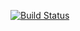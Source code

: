 [![Build Status](https://travis-ci.org/kosovanastusha/Korni.svg?branch=master)](https://travis-ci.org/kosovanastusha/Korni)
